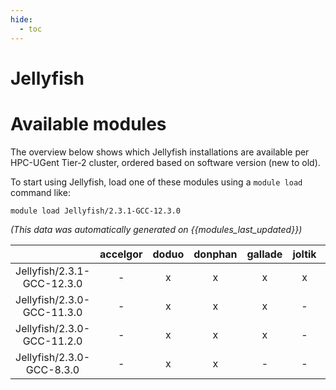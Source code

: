 ```yaml
---
hide:
  - toc
---
```


Jellyfish
=========

# Available modules


The overview below shows which Jellyfish installations are available per HPC-UGent Tier-2 cluster, ordered based on software version (new to old).

To start using Jellyfish, load one of these modules using a `module load` command like:

```shell
module load Jellyfish/2.3.1-GCC-12.3.0
```

*(This data was automatically generated on {{modules_last_updated}})*  

| |accelgor|doduo|donphan|gallade|joltik|shinx|
| :---: | :---: | :---: | :---: | :---: | :---: | :---: |
|Jellyfish/2.3.1-GCC-12.3.0|-|x|x|x|x|x|
|Jellyfish/2.3.0-GCC-11.3.0|-|x|x|x|-|-|
|Jellyfish/2.3.0-GCC-11.2.0|-|x|x|x|-|-|
|Jellyfish/2.3.0-GCC-8.3.0|-|x|x|-|-|-|
